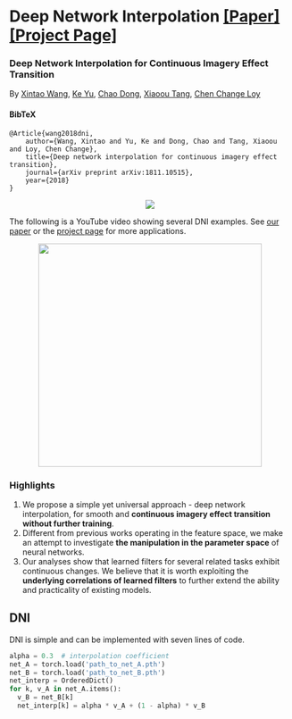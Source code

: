 # Deep Network Interpolation [[Paper]](https://arxiv.org/abs/1811.10515) [[Project Page]](https://xinntao.github.io/projects/DNI) 
### Deep Network Interpolation for Continuous Imagery Effect Transition
By [Xintao Wang](https://xinntao.github.io/), [Ke Yu](https://yuke93.github.io/), [Chao Dong](https://scholar.google.com.hk/citations?user=OSDCB0UAAAAJ&hl=en), [Xiaoou Tang](https://scholar.google.com/citations?user=qpBtpGsAAAAJ), [Chen Change Loy](http://personal.ie.cuhk.edu.hk/~ccloy/)

#### BibTeX
    @Article{wang2018dni,
        author={Wang, Xintao and Yu, Ke and Dong, Chao and Tang, Xiaoou and Loy, Chen Change},
        title={Deep network interpolation for continuous imagery effect transition},
        journal={arXiv preprint arXiv:1811.10515},
        year={2018}
    }

<p align="center">
  <img src="https://xinntao.github.io/projects/DNI_src/teaser.jpg">
</p>

The following is a YouTube video showing several DNI examples. See [our paper](https://arxiv.org/abs/1811.10515) or the 
[project page](https://xinntao.github.io/projects/DNI) for more applications.

<p align="center">
<a href="https://www.youtube.com/watch?v=8HkXZPcxK9c" target="_blank">
   <img src="figures/video_screenshot.png" height="400">
</a></p>

### Highlights
1. We propose a simple yet universal approach - deep network interpolation, for smooth and **continuous imagery effect transition without further training**.
2. Different from previous works operating in the feature space, we make an attempt to investigate **the manipulation in the parameter space** of neural networks.
3. Our analyses show that learned filters for several related tasks exhibit continuous changes. We believe that it is worth exploiting the **underlying correlations of learned filters** to further extend the ability and practicality of existing models.

## DNI
DNI is simple and can be implemented with seven lines of code.
```python
alpha = 0.3  # interpolation coefficient
net_A = torch.load('path_to_net_A.pth')
net_B = torch.load('path_to_net_B.pth')
net_interp = OrderedDict()
for k, v_A in net_A.items():
  v_B = net_B[k]
  net_interp[k] = alpha * v_A + (1 - alpha) * v_B
```
